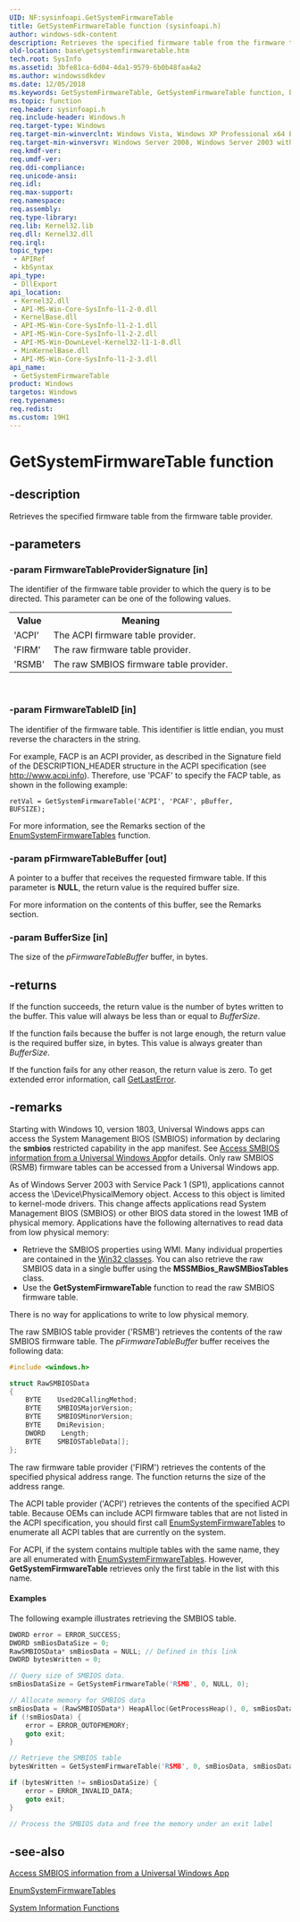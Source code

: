 ```yaml
---
UID: NF:sysinfoapi.GetSystemFirmwareTable
title: GetSystemFirmwareTable function (sysinfoapi.h)
author: windows-sdk-content
description: Retrieves the specified firmware table from the firmware table provider.
old-location: base\getsystemfirmwaretable.htm
tech.root: SysInfo
ms.assetid: 3bfe81ca-6d04-4da1-9579-6b0b48faa4a2
ms.author: windowssdkdev
ms.date: 12/05/2018
ms.keywords: GetSystemFirmwareTable, GetSystemFirmwareTable function, base.getsystemfirmwaretable, sysinfoapi/GetSystemFirmwareTable
ms.topic: function
req.header: sysinfoapi.h
req.include-header: Windows.h
req.target-type: Windows
req.target-min-winverclnt: Windows Vista, Windows XP Professional x64 Edition [desktop apps \| UWP apps]
req.target-min-winversvr: Windows Server 2008, Windows Server 2003 with SP1 [desktop apps \| UWP apps]
req.kmdf-ver: 
req.umdf-ver: 
req.ddi-compliance: 
req.unicode-ansi: 
req.idl: 
req.max-support: 
req.namespace: 
req.assembly: 
req.type-library: 
req.lib: Kernel32.lib
req.dll: Kernel32.dll
req.irql: 
topic_type:
 - APIRef
 - kbSyntax
api_type:
 - DllExport
api_location:
 - Kernel32.dll
 - API-MS-Win-Core-SysInfo-l1-2-0.dll
 - KernelBase.dll
 - API-MS-Win-Core-SysInfo-l1-2-1.dll
 - API-MS-Win-Core-SysInfo-l1-2-2.dll
 - API-MS-Win-DownLevel-Kernel32-l1-1-0.dll
 - MinKernelBase.dll
 - API-MS-Win-Core-SysInfo-l1-2-3.dll
api_name:
 - GetSystemFirmwareTable
product: Windows
targetos: Windows
req.typenames: 
req.redist: 
ms.custom: 19H1
---
```


# GetSystemFirmwareTable function


## -description


Retrieves the specified firmware table from the firmware table provider.


## -parameters




### -param FirmwareTableProviderSignature [in]

The identifier of the firmware table provider to which the query is to be directed. This parameter can be one of the following values.

<table>
<tr>
<th>Value</th>
<th>Meaning</th>
</tr>
<tr>
<td>'ACPI'</td>
<td>The ACPI firmware table provider.</td>
</tr>
<tr>
<td>'FIRM'</td>
<td>The raw firmware table provider.</td>
</tr>
<tr>
<td>'RSMB'</td>
<td>The raw SMBIOS firmware table provider.</td>
</tr>
</table>
 


### -param FirmwareTableID [in]

The identifier of the firmware table. This identifier is little endian, you must reverse the characters in the string. 

For example, FACP is an ACPI provider, as described in the Signature field of the DESCRIPTION_HEADER structure in the ACPI specification (see <a href="Http://go.microsoft.com/fwlink/p/?linkid=84013">http://www.acpi.info</a>). Therefore, use 'PCAF' to specify the FACP table, as shown in the following example:

<code>retVal = GetSystemFirmwareTable('ACPI', 'PCAF', pBuffer, BUFSIZE);</code>

For more information, see the Remarks section of the <a href="https://msdn.microsoft.com/42aaefc0-dc05-460d-931a-b702fa855bed">EnumSystemFirmwareTables</a> function.


### -param pFirmwareTableBuffer [out]

A pointer to a buffer that receives the requested firmware table. If this parameter is <b>NULL</b>, the return value is the required buffer size. 

For more information on the contents of this buffer, see the Remarks section.


### -param BufferSize [in]

The size of the <i>pFirmwareTableBuffer</i> buffer, in bytes.


## -returns



If the function succeeds, the return value is the number of bytes written to the buffer. This value will always be less than or equal to <i>BufferSize</i>.

If the function fails because the buffer is not large enough, the return value is the required buffer size, in bytes. This value is always greater than <i>BufferSize</i>.

If the function fails for any other reason, the return value is zero. To get extended error information, call <a href="https://msdn.microsoft.com/d852e148-985c-416f-a5a7-27b6914b45d4">GetLastError</a>.




## -remarks



Starting with Windows 10, version 1803, Universal Windows apps can access the System Management BIOS (SMBIOS) information by declaring the <b>smbios</b> restricted capability in the app manifest.
See <a href="https://msdn.microsoft.com/en-us/library/Mt829374(v=VS.85).aspx">Access SMBIOS information from a Universal Windows App</a>for details. Only raw SMBIOS (RSMB) firmware tables can be accessed from a Universal Windows app.

As of Windows Server 2003 with Service Pack 1 (SP1), applications cannot access the \Device\PhysicalMemory object. Access to this object is limited to kernel-mode drivers. This change affects applications read System Management BIOS (SMBIOS) or other BIOS data stored in the lowest 1MB of physical memory. Applications have the following alternatives to read data from low physical memory:

<ul>
<li>Retrieve the SMBIOS properties using WMI. Many individual properties are contained in the <a href="https://msdn.microsoft.com/71c13736-0504-4d50-b8a4-5d68d4ba9a90">Win32 classes</a>. You can also retrieve the raw SMBIOS data in a single buffer using the <b>MSSMBios_RawSMBiosTables</b> class.</li>
<li>Use the <b>GetSystemFirmwareTable</b> function to read the raw SMBIOS firmware table.</li>
</ul>
There is no way for applications to write to low physical memory.

The raw SMBIOS table provider ('RSMB') retrieves the contents of the raw SMBIOS firmware table. The <i>pFirmwareTableBuffer</i> buffer receives the following data:


```cpp
#include <windows.h>

struct RawSMBIOSData
{
    BYTE    Used20CallingMethod;
    BYTE    SMBIOSMajorVersion;
    BYTE    SMBIOSMinorVersion;
    BYTE    DmiRevision;
    DWORD    Length;
    BYTE    SMBIOSTableData[];
};

```


The raw firmware table provider ('FIRM') retrieves the contents of the specified physical address range. The function returns the size of the address range.

The ACPI table provider ('ACPI') retrieves the contents of the specified ACPI table. Because OEMs can include ACPI firmware tables that are not listed in the ACPI specification, you should first call <a href="https://msdn.microsoft.com/42aaefc0-dc05-460d-931a-b702fa855bed">EnumSystemFirmwareTables</a> to enumerate all ACPI tables that are currently on the system.

For ACPI, if the system contains multiple tables with the same name, they are all enumerated with <a href="https://msdn.microsoft.com/42aaefc0-dc05-460d-931a-b702fa855bed">EnumSystemFirmwareTables</a>. However, <b>GetSystemFirmwareTable</b> retrieves only the first table in the list with this name.


#### Examples

The following example illustrates retrieving the SMBIOS table.


```cpp
DWORD error = ERROR_SUCCESS;
DWORD smBiosDataSize = 0;
RawSMBIOSData* smBiosData = NULL; // Defined in this link
DWORD bytesWritten = 0;

// Query size of SMBIOS data.
smBiosDataSize = GetSystemFirmwareTable('RSMB', 0, NULL, 0);

// Allocate memory for SMBIOS data
smBiosData = (RawSMBIOSData*) HeapAlloc(GetProcessHeap(), 0, smBiosDataSize);
if (!smBiosData) {
    error = ERROR_OUTOFMEMORY;
    goto exit;
}

// Retrieve the SMBIOS table
bytesWritten = GetSystemFirmwareTable('RSMB', 0, smBiosData, smBiosDataSize);

if (bytesWritten != smBiosDataSize) {
    error = ERROR_INVALID_DATA;
    goto exit;
}

// Process the SMBIOS data and free the memory under an exit label

```





## -see-also




<a href="https://msdn.microsoft.com/en-us/library/Mt829374(v=VS.85).aspx">Access SMBIOS information from a Universal Windows App</a>



<a href="https://msdn.microsoft.com/42aaefc0-dc05-460d-931a-b702fa855bed">EnumSystemFirmwareTables</a>



<a href="https://msdn.microsoft.com/aa7deebf-7dce-4147-8a15-1d7411aea0fa">System
		  Information Functions</a>
 

 

